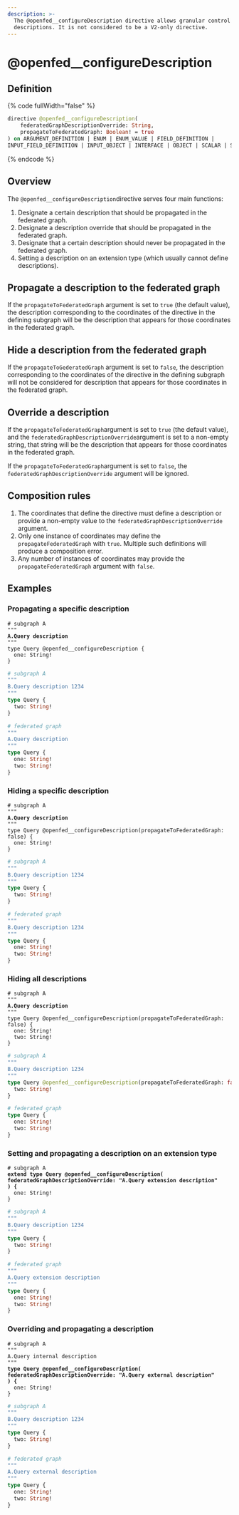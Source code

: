 ```yaml
---
description: >-
  The @openfed__configureDescription directive allows granular control over
  descriptions. It is not considered to be a V2-only directive.
---
```


# @openfed\_\_configureDescription

## Definition

{% code fullWidth="false" %}
```graphql
directive @openfed__configureDescription(
    federatedGraphDescriptionOverride: String,
    propagateToFederatedGraph: Boolean! = true
) on ARGUMENT_DEFINITION | ENUM | ENUM_VALUE | FIELD_DEFINITION | 
INPUT_FIELD_DEFINITION | INPUT_OBJECT | INTERFACE | OBJECT | SCALAR | SCHEMA | UNION
```
{% endcode %}

## Overview

The `@openfed__configureDescription`directive serves four main functions:

1. Designate a certain description that should be propagated in the federated graph.
2. Designate a description override that should be propagated in the federated graph.
3. Designate that a certain description should never be propagated in the federated graph.
4. Setting a description on an extension type (which usually cannot define descriptions).

## Propagate a description to the federated graph

If the `propagateToFederatedGraph` argument is set to `true` (the default value), the description corresponding to the coordinates of the directive in the defining subgraph will be the description that appears for those coordinates in the federated graph.

## Hide a description from the federated graph

If the `propagateToGederatedGraph` argument is set to `false`, the description corresponding to the coordinates of the directive in the defining subgraph will not be considered for description that appears for those coordinates in the federated graph.

## Override a description

If the `propagateToFederatedGraph`argument is set to `true` (the default value), and the `federatedGraphDescriptionOverride`argument is set to a non-empty string, that string will be the description that appears for those coordinates in the federated graph.

If the `propagateToFederatedGraph`argument is set to `false`, the `federatedGraphDescriptionOverride` argument will be ignored.

## Composition rules

1. The coordinates that define the directive must define a description or provide a non-empty value to the `federatedGraphDescriptionOverride` argument.
2. Only one instance of coordinates may define the `propagateFederatedGraph` with `true`. Multiple such definitions will produce a composition error.
3. Any number of instances of coordinates may provide the `propagateFederatedGraph` argument with `false`.

## Examples

### Propagating a specific description

<pre class="language-graphql"><code class="lang-graphql"># subgraph A
"""
<strong>A.Query description
</strong>"""
type Query @openfed__configureDescription {
  one: String!
}
</code></pre>

```graphql
# subgraph A
"""
B.Query description 1234
"""
type Query {
  two: String!
}
```

```graphql
# federated graph
"""
A.Query description
"""
type Query {
  one: String!
  two: String!
}
```

### Hiding a specific description

<pre class="language-graphql"><code class="lang-graphql"># subgraph A
"""
<strong>A.Query description
</strong>"""
type Query @openfed__configureDescription(propagateToFederatedGraph: false) {
  one: String!
}
</code></pre>

```graphql
# subgraph A
"""
B.Query description 1234
"""
type Query {
  two: String!
}
```

```graphql
# federated graph
"""
B.Query description 1234
"""
type Query {
  one: String!
  two: String!
}
```

### Hiding all descriptions

<pre class="language-graphql"><code class="lang-graphql"># subgraph A
"""
<strong>A.Query description
</strong>"""
type Query @openfed__configureDescription(propagateToFederatedGraph: false) {
  one: String!
  two: String!
}
</code></pre>

```graphql
# subgraph A
"""
B.Query description 1234
"""
type Query @openfed__configureDescription(propagateToFederatedGraph: false) {
  two: String!
}
```

```graphql
# federated graph
type Query {
  one: String!
  two: String!
}
```

### Setting and propagating a description on an extension type

<pre class="language-graphql"><code class="lang-graphql"># subgraph A
<strong>extend type Query @openfed__configureDescription(
</strong><strong>federatedGraphDescriptionOverride: "A.Query extension description"
</strong><strong>) {
</strong>  one: String!
}
</code></pre>

```graphql
# subgraph A
"""
B.Query description 1234
"""
type Query {
  two: String!
}
```

```graphql
# federated graph
"""
A.Query extension description
"""
type Query {
  one: String!
  two: String!
}
```

### Overriding and propagating a description

<pre class="language-graphql"><code class="lang-graphql"># subgraph A
"""
A.Query internal description
"""
<strong>type Query @openfed__configureDescription(
</strong><strong>federatedGraphDescriptionOverride: "A.Query external description"
</strong><strong>) {
</strong>  one: String!
}
</code></pre>

```graphql
# subgraph A
"""
B.Query description 1234
"""
type Query {
  two: String!
}
```

```graphql
# federated graph
"""
A.Query external description
"""
type Query {
  one: String!
  two: String!
}
```
